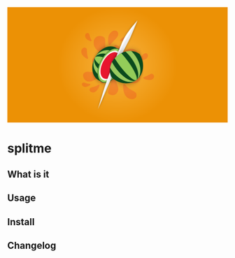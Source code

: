 <div align="center">
	<img src="./assets/img/banner.svg">
</div>

# splitme


## What is it


## Usage 

## Install

## Changelog


 
